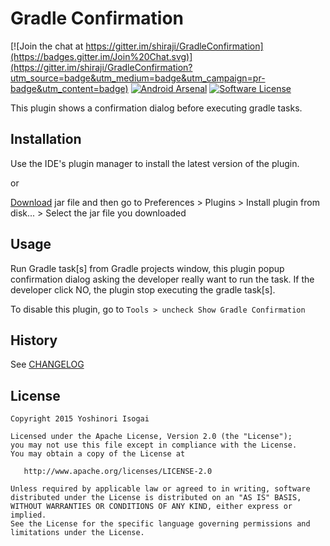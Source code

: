 # Gradle Confirmation

[![Join the chat at https://gitter.im/shiraji/GradleConfirmation](https://badges.gitter.im/Join%20Chat.svg)](https://gitter.im/shiraji/GradleConfirmation?utm_source=badge&utm_medium=badge&utm_campaign=pr-badge&utm_content=badge) [![Android Arsenal](https://img.shields.io/badge/Android%20Arsenal-GradleConfirmation-brightgreen.svg?style=flat)](http://android-arsenal.com/details/1/2350) [![Software License](https://img.shields.io/badge/license-Apache%202.0-brightgreen.svg)](https://github.com/shiraji/GradleConfirmation/blob/master/LICENSE)

This plugin shows a confirmation dialog before executing gradle tasks.

## Installation

Use the IDE's plugin manager to install the latest version of the plugin.

or

[Download](https://github.com/shiraji/GradleConfirmation/blob/master/GradleConfirmation.jar?raw=true) jar file and then go to Preferences > Plugins > Install plugin from disk... > Select the jar file you downloaded

## Usage

Run Gradle task[s] from Gradle projects window, this plugin popup confirmation dialog asking the developer really want to run the task. If the developer click NO, the plugin stop executing the gradle task[s].

To disable this plugin, go to `Tools > uncheck Show Gradle Confirmation`

## History

See [CHANGELOG](https://github.com/shiraji/GradleConfirmation/blob/master/CHANGELOG.md)

## License

```
Copyright 2015 Yoshinori Isogai

Licensed under the Apache License, Version 2.0 (the "License");
you may not use this file except in compliance with the License.
You may obtain a copy of the License at

   http://www.apache.org/licenses/LICENSE-2.0

Unless required by applicable law or agreed to in writing, software
distributed under the License is distributed on an "AS IS" BASIS,
WITHOUT WARRANTIES OR CONDITIONS OF ANY KIND, either express or implied.
See the License for the specific language governing permissions and
limitations under the License.
```
